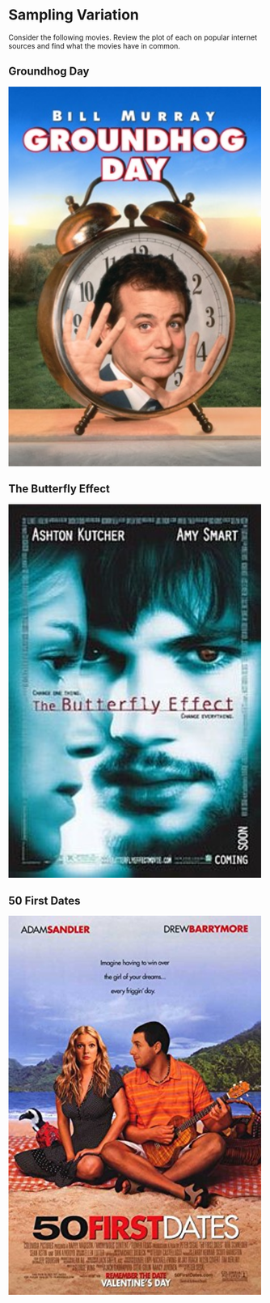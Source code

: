 # Sampling Variation

Consider the following movies. 
Review the plot of each on popular internet sources and find what the movies have in common. 


## Groundhog Day


<img src="Images/Groundhog_Day_poster.jpg" width="500"/>



## The Butterfly Effect


<img src="Images/The_Butterfly_Effect_poster.jpg" width="500"/>



## 50 First Dates


<img src="Images/50_First_Dates_poster.jpg" width="500"/>




